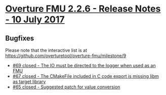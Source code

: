 
# [Overture FMU 2.2.6 - Release Notes - 10 July 2017](https://github.com/overturetool/overture-fmu/milestone/9)

## Bugfixes

Please note that the interactive list is at <https://github.com/overturetool/overture-fmu/milestone/9>
* [#69 closed - The IO must be directed to the logger when used as an FMU](https://github.com/overturetool/overture-fmu/issues/69)
* [#67 closed - The CMakeFile included in C code export is missing libm as target library](https://github.com/overturetool/overture-fmu/issues/67)
* [#65 closed - Suggested patch for value conversion](https://github.com/overturetool/overture-fmu/issues/65)
